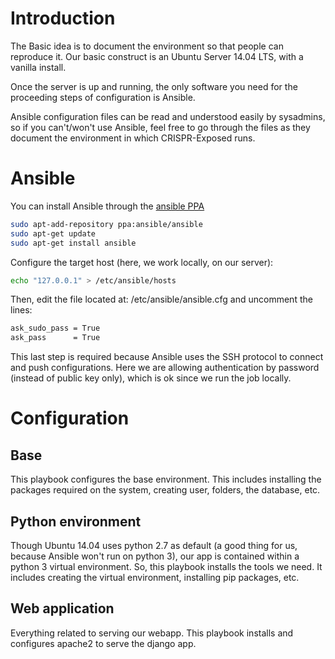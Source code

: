 # Introduction

The Basic idea is to document the environment so that people can
reproduce it. Our basic construct is an Ubuntu Server 14.04 LTS, with
a vanilla install.

Once the server is up and running, the only software you need for the
proceeding steps of configuration is Ansible.

Ansible configuration files can be read and understood easily by
sysadmins, so if you can't/won't use Ansible, feel free to go through
the files as they document the environment in which CRISPR-Exposed
runs.

# Ansible

You can install Ansible through the [ansible PPA](https://launchpad.net/~ansible/+archive/ubuntu/ansible)

```bash
sudo apt-add-repository ppa:ansible/ansible
sudo apt-get update
sudo apt-get install ansible
```

Configure the target host (here, we work locally, on our server):

```bash
echo "127.0.0.1" > /etc/ansible/hosts
```

Then, edit the file located at: /etc/ansible/ansible.cfg and uncomment
the lines:

```bash
ask_sudo_pass = True
ask_pass      = True

```

This last step is required because Ansible uses the SSH protocol to
connect and push configurations. Here we are allowing authentication
by password (instead of public key only), which is ok since we run the
job locally.

# Configuration

## Base

This playbook configures the base environment. This includes
installing the packages required on the system, creating user, folders,
the database, etc.

## Python environment

Though Ubuntu 14.04 uses python 2.7 as default (a good thing for us,
because Ansible won't run on python 3), our app is contained within a
python 3 virtual environment. So, this playbook installs the tools we
need. It includes creating the virtual environment, installing pip
packages, etc.

## Web application

Everything related to serving our webapp. This playbook installs and
configures apache2 to serve the django app.